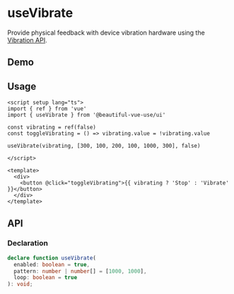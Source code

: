 # useVibrate

Provide physical feedback with device vibration hardware using the [Vibration API](https://developer.mozilla.org/en-US/docs/Web/API/Vibration_API).

## Demo

## Usage


```vue
<script setup lang="ts">
import { ref } from 'vue'
import { useVibrate } from '@beautiful-vue-use/ui'

const vibrating = ref(false)
const toggleVibrating = () => vibrating.value = !vibrating.value

useVibrate(vibrating, [300, 100, 200, 100, 1000, 300], false)

</script>

<template>
  <div>
    <button @click="toggleVibrating">{{ vibrating ? 'Stop' : 'Vibrate' }}</button>
  </div>
</template>

```

## API

### Declaration

```ts
declare function useVibrate(
  enabled: boolean = true,
  pattern: number | number[] = [1000, 1000],
  loop: boolean = true
): void;

```
